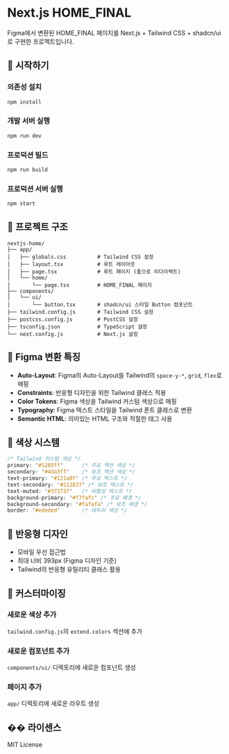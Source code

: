 # Next.js HOME_FINAL

Figma에서 변환된 HOME_FINAL 페이지를 Next.js + Tailwind CSS + shadcn/ui로 구현한 프로젝트입니다.

## 🚀 시작하기

### 의존성 설치
```bash
npm install
```

### 개발 서버 실행
```bash
npm run dev
```

### 프로덕션 빌드
```bash
npm run build
```

### 프로덕션 서버 실행
```bash
npm start
```

## 📁 프로젝트 구조

```
nextjs-home/
├── app/
│   ├── globals.css          # Tailwind CSS 설정
│   ├── layout.tsx           # 루트 레이아웃
│   ├── page.tsx             # 루트 페이지 (홈으로 리다이렉트)
│   └── home/
│       └── page.tsx         # HOME_FINAL 페이지
├── components/
│   └── ui/
│       └── button.tsx       # shadcn/ui 스타일 Button 컴포넌트
├── tailwind.config.js       # Tailwind CSS 설정
├── postcss.config.js        # PostCSS 설정
├── tsconfig.json            # TypeScript 설정
└── next.config.js           # Next.js 설정
```

## 🎨 Figma 변환 특징

- **Auto-Layout**: Figma의 Auto-Layout을 Tailwind의 `space-y-*`, `grid`, `flex`로 매핑
- **Constraints**: 반응형 디자인을 위한 Tailwind 클래스 적용
- **Color Tokens**: Figma 색상을 Tailwind 커스텀 색상으로 매핑
- **Typography**: Figma 텍스트 스타일을 Tailwind 폰트 클래스로 변환
- **Semantic HTML**: 의미있는 HTML 구조와 적절한 태그 사용

## 🌈 색상 시스템

```css
/* Tailwind 커스텀 색상 */
primary: '#1285ff'      /* 주요 액션 색상 */
secondary: '#4da3ff'    /* 보조 액션 색상 */
text-primary: '#121a0f' /* 주요 텍스트 */
text-secondary: '#212837' /* 보조 텍스트 */
text-muted: '#373737'   /* 비활성 텍스트 */
background-primary: '#f7fafc' /* 주요 배경 */
background-secondary: '#fafafa' /* 보조 배경 */
border: '#ededed'       /* 테두리 색상 */
```

## 📱 반응형 디자인

- 모바일 우선 접근법
- 최대 너비 393px (Figma 디자인 기준)
- Tailwind의 반응형 유틸리티 클래스 활용

## 🔧 커스터마이징

### 새로운 색상 추가
`tailwind.config.js`의 `extend.colors` 섹션에 추가

### 새로운 컴포넌트 추가
`components/ui/` 디렉토리에 새로운 컴포넌트 생성

### 페이지 추가
`app/` 디렉토리에 새로운 라우트 생성

## �� 라이센스

MIT License
